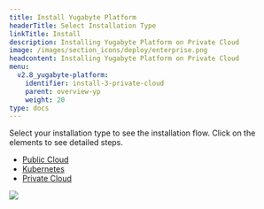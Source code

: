 ```yaml
---
title: Install Yugabyte Platform
headerTitle: Select Installation Type
linkTitle: Install
description: Installing Yugabyte Platform on Private Cloud
image: /images/section_icons/deploy/enterprise.png
headcontent: Installing Yugabyte Platform on Private Cloud
menu:
  v2.8_yugabyte-platform:
    identifier: install-3-private-cloud
    parent: overview-yp
    weight: 20
type: docs
---
```


Select your installation type to see the installation flow. Click on the elements to see detailed steps.

<ul class="nav nav-tabs-alt nav-tabs-yb" data-target="operating-system">
  <li >
    <a href="../public-cloud" class="nav-link">
      <i class="fa-solid fa-cloud"></i>
      Public Cloud
    </a>
  </li>

  <li>
    <a href="../kubernetes" class="nav-link">
      <i class="fa-solid fa-cubes" aria-hidden="true"></i>
      Kubernetes
    </a>
  </li>

  <li >
    <a href="../private-cloud" class="nav-link active">
      <i class="fa-solid fa-link-slash"></i>
      Private Cloud
    </a>
  </li>
</ul>

<div class="image-with-map">
<img src="/images/ee/flowchart/yb-install-private-cloud.png" usemap="#image-map">

<map name="image-map">
    <area alt="Install platform" title="Install platform" href="../../../install-yugabyte-platform/" coords="525,204,377,57" shape="rect">
    <area alt="Pre reqs" title="Pre reqs" href="../../../install-yugabyte-platform/prerequisites/" coords="323,255,572,412" shape="rect">
    <area alt="Prepare on prem nodes" title="Prepare on prem nodes" href="../../../install-yugabyte-platform/prepare-on-prem-nodes/" coords="307,1371,597,1429" shape="rect">
    <area alt="Online installation" title="Online installation" href="../../../install-yugabyte-platform/install-software/default/" coords="239,907,396,970" shape="rect">
    <area alt="Airgapped installation" title="Airgapped installation" href="../../../install-yugabyte-platform/install-software/airgapped/" coords="512,909,663,967" shape="rect">
    <area alt="Airgapped installation - pre reqs" title="Airgapped installation - pre reqs" href="../../../install-yugabyte-platform/install-software/airgapped/" coords="482,1008,688,1141" shape="rect">
    <area alt="Online installation - pre reqs" title="Online installation - pre reqs" href="../../../install-yugabyte-platform/install-software/default/" coords="" shape="rect">
</map>
</div>
